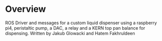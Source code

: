 # Overview
ROS Driver and messages for a custom liquid dispenser using a raspberry pi4, peristaltic pump, a DAC, a relay and a KERN top pan balance for dispensing.
Written by Jakub Glowacki and Hatem Fakhruldeen
